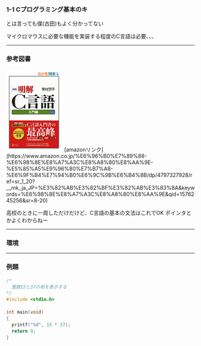 ### 1-1 Cプログラミング基本のキ

とは言っても僕(古田)もよく分かってない

マイクロマウスに必要な機能を実装する程度のC言語は必要、、、

---
### 参考図書

<img src="assets/c_learn/c1_1/meikai.png" width=30%>
[amazonリンク](https://www.amazon.co.jp/%E6%96%B0%E7%89%88-%E6%98%8E%E8%A7%A3C%E8%A8%80%E8%AA%9E-%E5%85%A5%E9%96%80%E7%B7%A8-%E6%9F%B4%E7%94%B0%E6%9C%9B%E6%B4%8B/dp/4797327928/ref=sr_1_20?__mk_ja_JP=%E3%82%AB%E3%82%BF%E3%82%AB%E3%83%8A&keywords=%E6%98%8E%E8%A7%A3C%E8%A8%80%E8%AA%9E&qid=1576245256&sr=8-20)

高校のときに一周しただけだけど、C言語の基本の文法はこれでOK
ポインタとかよくわからねー

---
### 環境

---
### 例題

```C
/*
  整数15と37の和を表示する
*/
#include <stdio.h>

int main(void)
{
  printf("%d", 15 * 37);
  return 0;
}
```
